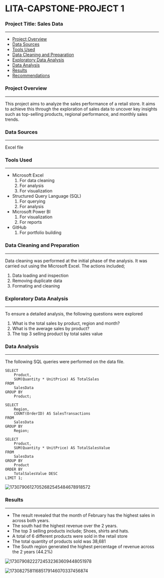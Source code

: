# LITA-CAPSTONE-PROJECT 1

### Project Title: Sales Data
---

- [Project Overview](#project-overview)
- [Data Sources](#data-sources)
- [Tools Used](#tools-used)
- [Data Cleaning and Preparation](#data-cleaning-and-preparation)
- [Exploratory Data Analysis](#exploratory-data-analysis)
- [Data Analysis](#data-analysis)
- [Results](#results)
- [Recommendations](#recommendations)

### Project Overview 
---
This project aims to analyze the sales performance of a retail store. It aims to achieve this through the exploration of  sales data to uncover key insights such as top-selling products, regional performance, and monthly sales trends. 

### Data Sources
---
Excel file

### Tools Used
---
- Microsoft Excel
  1. For data cleaning
  2. For analysis
  3. For visualization
- Structured Query Language (SQL)
  1. For querying
  2. For analysis
- Microsoft Power BI
  1. For visualization
  2. For reports
- GitHub
  1. For portfolio building

### Data Cleaning and Preparation 
---
Data cleaning was performed at the initial phase of the analysis. It was carried out using the Microsoft Excel. The actions included;
 1. Data loading and inspection
 2. Removing duplicate data
 3. Formating and cleaning

### Exploratory Data Analysis 
---
To ensure a detailed analysis, the following questions were explored
 1. What is the total sales by product, region and month?
 2. What is the average sales by product?
 3. The top 3 selling product by total sales value

### Data Analysis 
---
The following SQL queries were performed on the data file.

```
SELECT 
    Product, 
    SUM(Quantity * UnitPrice) AS TotalSales 
FROM 
    SalesData 
GROUP BY 
    Product;
```

```
SELECT 
    Region, 
    COUNT(OrderID) AS SalesTransactions 
FROM 
    SalesData 
GROUP BY 
    Region;
```

```
SELECT 
    Product, 
    SUM(Quantity * UnitPrice) AS TotalSalesValue 
FROM 
    SalesData 
GROUP BY 
    Product 
ORDER BY 
    TotalSalesValue DESC 
LIMIT 1;
```

![17307906127052682545484678918572](https://github.com/user-attachments/assets/29334522-dae0-451a-b0e5-e0426fae4809)


### Results 
---
 - The result revealed that the month of February has the highest sales in across both years. 
 - The south had the highest revenue over the 2 years.
 - The top 3 selling products include; Shoes, shirts and hats.
 - A total of 6 different products were sold in the retail store
 - The total quantity of products sold was 38,681
 - The South region generated the highest percentage of revenue across the 2 years (44.2%)
   
![17307908222724532363609448051978](https://github.com/user-attachments/assets/e2e1b225-e94d-479f-af80-65d4a98e9741)



![17308275811685179146070337456874](https://github.com/user-attachments/assets/3094aadd-b664-4ce9-855d-25e4e1cd0e80)
